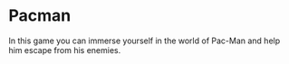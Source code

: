 # Pacman
In this game you can immerse yourself in the world of Pac-Man and help him escape from his enemies.
